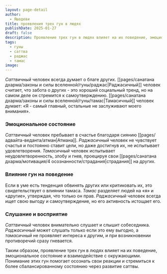 ```yaml
---
layout: page-detail
author:
  - Яшодеви
title: проявления трех гун в людях
publishDate: 2025-01-27
draft: false
description: Проявление трех гун в людях влияет на их поведение, эмоциональное состояние и взаимодействие с окружающими. Понимание этих гун помогает осознать свои реакции и стремиться к более сбалансированному состоянию через развитие саттвы.
tags:
  - гуны
  - саттва
  - раджас
  - тамас
image:
---
```

*Саттвичный* человек всегда думает о благе других. [[pages/санатана дхарма/законы и силы вселенной/гуны/раджас|Раджасичный]] человек считает, что забота о других - это хороший социальный тренд, но на самом деле он стремится к самоутверждению. [[pages/санатана дхарма/законы и силы вселенной/гуны/тамас|Тамасичный]] человек думает: «Я - самый главный, остальные не заслуживают моего внимания».

### Эмоциональное состояние

*Саттвичный* человек пребывает в счастье благодаря сиянию [[pages/адвайта-веданта/атман|Атмана]]. *Раджасичный* человек не чувствует счастья и постоянно ставит цели, но даже достигнув их, не испытывает удовлетворения. *Тамасичный* человек испытывает неудовлетворенность, злобу и гнев, проецируя свои [[pages/санатана дхарма/мотивация/4 осознанности/страдания|страдания]] на других.

### Влияние гун на поведение

Если в уме есть тенденция обвинять других или критиковать их, это свидетельствует о влиянии тамаса. *Тамас* разделяет людей на «я» и «другие», утверждая, что только он прав. *Раджасичный* человек всегда ищет свою выгоду и самоутверждение, но его активность истощает его.

### Слушание и восприятие

*Саттвичный* человек внимательно слушает и слышит собеседника. *Раджасичный* может слушать только если это ему выгодно, а *тамасичный* не проявляет интереса к другим, и при возникновении противоречий сразу гневается.

Таким образом, проявление трех гун в людях влияет на их поведение, эмоциональное состояние и взаимодействие с окружающими. Понимание этих гун помогает осознать свои реакции и стремиться к более сбалансированному состоянию через развитие саттвы.